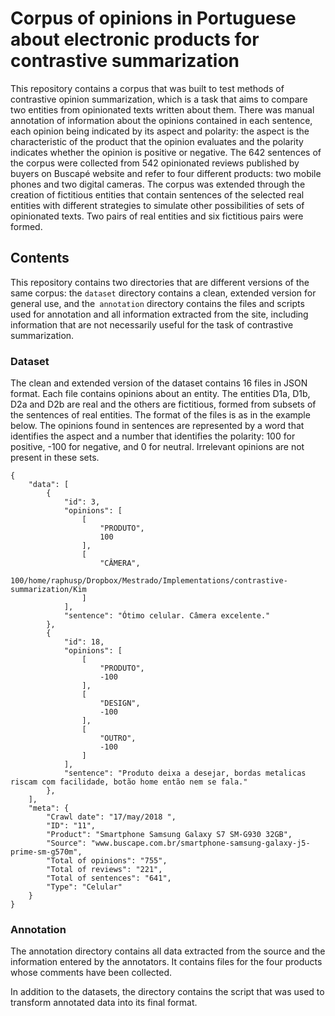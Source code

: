 # Corpus of opinions in Portuguese about electronic products for contrastive summarization

This repository contains a corpus that was built to test methods of contrastive opinion summarization, which is a task that aims to compare two entities from  opinionated texts written about them. There was manual annotation of information about the opinions contained in each sentence, each opinion being indicated by its aspect and polarity: the aspect is the characteristic of the product that the opinion evaluates and the polarity indicates whether the opinion is positive or negative. The 642 sentences of the corpus were collected from 542 opinionated reviews published by buyers on Buscapé website and refer to four different products: two mobile phones and two digital cameras. The corpus was extended through the creation of fictitious entities that contain sentences of the selected real entities with different strategies to simulate other possibilities of sets of opinionated texts. Two pairs of real entities and six fictitious pairs were formed.


## Contents

This repository contains two directories that are different versions of the same corpus: the `dataset` directory contains a clean, extended version for general use, and the` annotation` directory contains the files and scripts used for annotation and all information extracted from the site, including information that are not necessarily useful for the task of contrastive summarization.

### Dataset 

The clean and extended version of the dataset contains 16 files in JSON format. Each file contains opinions about an entity. The entities D1a, D1b, D2a and D2b are real and the others are fictitious, formed from subsets of the sentences of real entities. The format of the files is as in the example below. The opinions found in sentences are represented by a word that identifies the aspect and a number that identifies the polarity: 100 for positive, -100 for negative, and 0 for neutral. Irrelevant opinions are not present in these sets.

```
{
    "data": [
        {
            "id": 3,
            "opinions": [
                [
                    "PRODUTO",
                    100
                ],
                [
                    "CÂMERA",
                    100/home/raphusp/Dropbox/Mestrado/Implementations/contrastive-summarization/Kim
                ]
            ],
            "sentence": "Ótimo celular. Câmera excelente."
        },
        {
            "id": 18,
            "opinions": [
                [
                    "PRODUTO",
                    -100
                ],
                [
                    "DESIGN",
                    -100
                ],
                [
                    "OUTRO",
                    -100
                ]
            ],
            "sentence": "Produto deixa a desejar, bordas metalicas riscam com facilidade, botão home então nem se fala."
        },
    ],
    "meta": {
        "Crawl date": "17/may/2018 ",
        "ID": "11",
        "Product": "Smartphone Samsung Galaxy S7 SM-G930 32GB",
        "Source": "www.buscape.com.br/smartphone-samsung-galaxy-j5-prime-sm-g570m",
        "Total of opinions": "755",
        "Total of reviews": "221",
        "Total of sentences": "641",
        "Type": "Celular"
    }
}
```


### Annotation

The annotation directory contains all data extracted from the source and the information entered by the annotators. It contains files for the four products whose comments have been collected.

In addition to the datasets, the directory contains the script that was used to transform annotated data into its final format.
